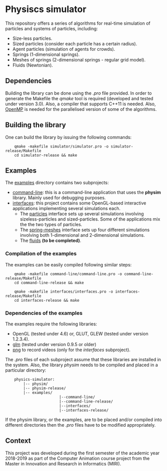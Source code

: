 # Physiscs simulator

This repository offers a series of algorithms for real-time simulation of particles
and systems of particles, including:
- Size-less particles.
- Sized particles (consider each particle has a certain radius).
- Agent particles (simulation of agents for crowds).
- Springs (1-dimensional springs).
- Meshes of springs (2-dimensional springs - regular grid model).
- Fluids (Newtonian).

## Dependencies

Building the library can be done using the _.pro_ file provided. In order to generate
the Makefile the _qmake_ tool is required (developed and tested under version 3.0). Also,
a compiler that supports C++11 is needed. Also, [OpenMP](http://www.openmp.org/) is needed
for the parallelised version of some of the algorithms.

## Building the library

One can build the library by issuing the following commands:

        qmake -makefile simulator/simulator.pro -o simulator-release/Makefile
        cd simulator-release && make

## Examples

The [examples](https://github.com/lluisalemanypuig/physics-simulator/tree/master/examples) directory contains two subprojects:
- [command-line](https://github.com/lluisalemanypuig/physics-simulator/tree/master/examples/command-line): this is
a command-line application that uses the __physim__ library. Mainly used for debugging purposes.
- [interfaces](https://github.com/lluisalemanypuig/physics-simulator/tree/master/examples/interfaces): this project
contains some OpenGL-based interactive applications implementing several simulations each.
    - The [particles](https://github.com/lluisalemanypuig/physics-simulator/tree/master/examples/interfaces/particles)
    interface sets up several simulations involving sizeless-particles and sized-particles. Some of
    the applications mix the the two types of particles.
    - The [spring-meshes](https://github.com/lluisalemanypuig/physics-simulator/tree/master/examples/interfaces/spring-meshes)
    interface sets up four different simulations involving both 1-dimensional and 2-dimensional
    simulations.
    - The [fluids](https://github.com/lluisalemanypuig/physics-simulator/tree/master/examples/interfaces/fluids)
    __(to be completed)__.

### Compilation of the examples

The examples can be easily compiled following similar steps:

        qmake -makefile command-line/command-line.pro -o command-line-release/Makefile
        cd command-line-release && make
        
        qmake -makefile interfaces/interfaces.pro -o interfaces-release/Makefile
        cd interfaces-release && make

### Dependencies of the examples

The examples require the following libraries:

- OpenGL (tested under 4.6) or, GLUT, GLEW (tested under version 1.2.3.4).
- [glm](https://glm.g-truc.net/0.9.9/index.html) (tested under version 0.9.5 or older)
- [png](http://www.libpng.org/pub/png/libpng.html) to record videos (only for the _interfaces_ subproject).

The _.pro_ files of each subproject assume that these libraries are installed in the system.
Also, the library _physim_ needs to be compiled and placed in a particular directory:

		physics-simulator:
			|-- physim/
			|-- physim-release/
			|-- examples/
                            |--command-line/
                            |--command-line-release/
                            |--interfaces/
                            |--interfaces-release/

If the physim library, or the examples, are to be placed and/or compiled into different directories
then the _.pro_ files have to be modified appropriately.

## Context

This project was developed during the first semester of the academic
year 2018-2019 as part of the Computer Animation course project from the
Master in Innovation and Research in Informatics (MIRI).
